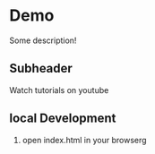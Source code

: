 # Demo

Some description!

## Subheader

Watch tutorials on youtube

## local Development

1. open index.html in your browserg